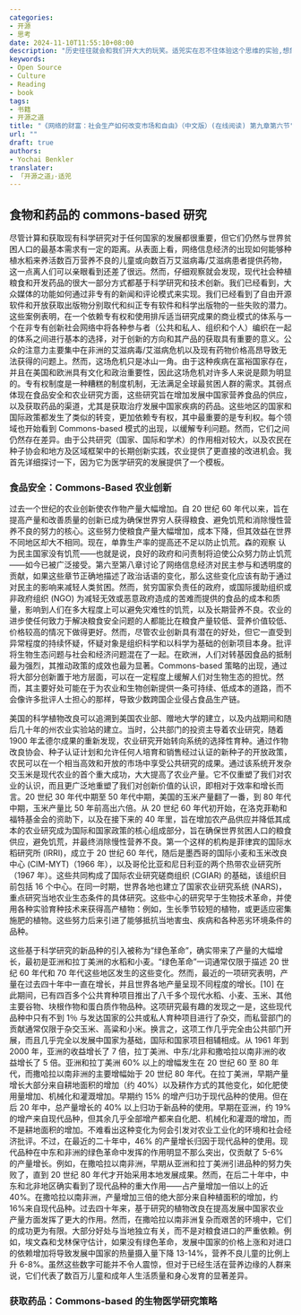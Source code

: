 ```yaml
---
categories:
- 开源
- 思考
date: 2024-11-10T11:55:10+08:00
description: "历史往往就会和我们开大大的玩笑。适兕实在忍不住体验这个思维的实验,想象虚拟的历史，于是尝试花几个月的时间翻译。Enjoy！Happy Reading～"
keywords:
- Open Source
- Culture
- Reading
- book
tags:
- 书籍
- 开源之道
title: "《网络的财富：社会生产如何改变市场和自由》（中文版）(在线阅读) 第九章第六节"
url: ""
draft: true
authors:
- Yochai Benkler
translater:
- 「开源之道」·适兕
---
```


## 食物和药品的 commons-based 研究

尽管计算和获取现有科学研究对于任何国家的发展都很重要，但它们仍然与世界贫困人口的最基本需求有一定的距离。从表面上看，网络信息经济的出现如何能够种植水稻来养活数百万营养不良的儿童或向数百万艾滋病毒/艾滋病患者提供药物，这一点离人们可以亲眼看到还差了很远。然而，仔细观察就会发现，现代社会种植粮食和开发药品的很大一部分方式都基于科学研究和技术创新。我们已经看到，大众媒体的功能如何通过非专有的新闻和评论模式来实现。我们已经看到了自由开源软件和开放获取出版物分别取代和纠正专有软件和科学出版物的一些失败的潜力。这些案例表明，在一个依赖专有权和使用排斥适当研究成果的商业模式的体系与一个在非专有创新社会网络中将各种参与者（公共和私人、组织和个人）编织在一起的体系之间进行基本的选择，对于创新的方向和其产品的获取具有重要的意义。公众的注意力主要集中在非洲的艾滋病毒/艾滋病危机以及现有药物价格高昂导致无法获得的问题上。然而，这场危机只是冰山一角。由于这种疾病在富裕国家存在，并且在美国和欧洲具有文化和政治重要性，因此这场危机对许多人来说是颇为明显的。专有权制度是一种糟糕的制度机制，无法满足全球最贫困人群的需求。其弱点体现在食品安全和农业研究方面，这些研究旨在增加发展中国家营养食品的供应，以及获取药品的渠道，尤其是获取治疗发展中国家疾病的药品。这些地区的国家和国际政策都发生了类似的转变，更加依赖专有权，其中最重要的是专利权。每个领域也开始看到 Commons-based 模式的出现，以缓解专利问题。然而，它们之间仍然存在差异。由于公共研究（国家、国际和学术）的作用相对较大，以及农民在种子协会和地方及区域框架中的长期创新实践，农业提供了更直接的改进机会。我首先详细探讨一下，因为它为医学研究的发展提供了一个模板。

### 食品安全：Commons-Based 农业创新

过去一个世纪的农业创新使农作物产量大幅增加。自 20 世纪 60 年代以来，旨在提高产量和改善质量的创新已成为确保世界穷人获得粮食、避免饥荒和消除慢性营养不良的努力的核心。这些努力使粮食产量大幅增加，成本下降，但其效益在世界不同地区却大不相同。现在，单靠生产率的提高还不足以防止饥荒。森的观察 认为民主国家没有饥荒——也就是说，良好的政府和问责制将迫使公众努力防止饥荒——如今已被广泛接受。第六至第八章讨论了网络信息经济对民主参与和透明度的贡献，如果这些章节正确地描述了政治话语的变化，那么这些变化应该有助于通过对民主的影响来减轻人类贫困。然而，贫穷国家负责任的政府，或国际援助组织或非政府组织 (NGO) 为减轻无效或恶意政府造成的苦难而提供的食品的成本和质量，影响到人们在多大程度上可以避免灾难性的饥荒，以及长期营养不良。农业的进步使任何致力于解决粮食安全问题的人都能比在粮食产量较低、营养价值较低、价格较高的情况下做得更好。然而，尽管农业创新具有潜在的好处，但它一直受到异常程度的持续怀疑，怀疑对象是组织科学和以科学为基础的创新项目本身。批评将生物生态问题与社会和经济问题混在了一起。在欧洲，人们对转基因食品的抵制最为强烈，其推动政策的成效也最为显著。Commons-based 策略的出现，通过将大部分创新置于地方层面，可以在一定程度上缓解人们对生物生态的担忧。然而，其主要好处可能在于为农业和生物创新提供一条可持续、低成本的道路，而不会像许多批评人士担心的那样，导致少数跨国企业侵占食品生产链。

美国的科学植物改良可以追溯到美国农业部、赠地大学的建立，以及内战期间和随后几十年的州农业实验站的建立。当时，公共部门的投资主导着农业研究，随着 1900 年孟德尔成果的重新发现，农业研究开始转向系统的选择性育种。通过作物改良协会、种子认证计划和允许任何人培育和销售经过认证的新种子的开放政策，农民可以在一个相当高效和开放的市场中享受公共研究的成果。通过该系统开发杂交玉米是现代农业的首个重大成功，大大提高了农业产量。它不仅重塑了我们对农业的认识，而且更广泛地重塑了我们对创新价值的认识，即相对于效率和增长而言。20 世纪 30 年代中期至 50 年代中期，美国的玉米产量翻了一番，到 80 年代中期，玉米产量比 50 年前高出六倍。从 20 世纪 60 年代初开始，在洛克菲勒和福特基金会的资助下，以及在接下来的 40 年里，旨在增加农产品供应并降低其成本的农业研究成为国际和国家政策的核心组成部分，旨在确保世界贫困人口的粮食供应，避免饥荒，并最终消除慢性营养不良。第一个这样的机构是菲律宾的国际水稻研究所 (IRRI)，成立于 20 世纪 60 年代，随后是墨西哥的国际小麦和玉米改良中心 (CIM-MYT)（1966 年），以及哥伦比亚和尼日利亚的两个热带农业研究所（1967 年）。这些共同构成了国际农业研究磋商组织 (CGIAR) 的基础，该组织目前包括 16 个中心。在同一时期，世界各地也建立了国家农业研究系统 (NARS)，重点研究当地农业生态条件的具体研究。这些中心的研究早于生物技术革命，并使用各种实验育种技术来获得高产植物：例如，生长季节较短的植物，或更适应密集施肥的植物。这些努力后来引进了能够抵抗当地害虫、疾病和各种恶劣环境条件的品种。

这些基于科学研究的新品种的引入被称为“绿色革命”，确实带来了产量的大幅增长，最初是亚洲和拉丁美洲的水稻和小麦。“绿色革命”一词通常仅限于描述 20 世纪 60 年代和 70 年代这些地区发生的这些变化。然而，最近的一项研究表明，产量在过去四十年中一直在增长，并且世界各地产量呈现不同程度的增长。[10] 在此期间，已有四百多个公共育种项目推出了八千多个现代水稻、小麦、玉米、其他主要谷物、块根作物和蛋白质作物品种。这项研究最有趣的发现之一是，这些现代品种中只有不到 1％ 与发达国家的公共或私人育种项目进行了杂交，而私营部门的贡献通常仅限于杂交玉米、高粱和小米。换言之，这项工作几乎完全由公共部门开展，而且几乎完全以发展中国家为基础，国际和国家项目相辅相成。从 1961 年到 2000 年，亚洲的收益增长了 7 倍，拉丁美洲、中东/北非和撒哈拉以南非洲的收益增长了 5 倍。亚洲和拉丁美洲 60% 以上的增幅发生在 20 世纪 60 至 80 年代，而撒哈拉以南非洲的主要增幅始于 20 世纪 80 年代。在拉丁美洲，早期产量增长大部分来自耕地面积的增加（约 40%）以及耕作方式的其他变化，如化肥使用量增加、机械化和灌溉增加。早期约 15% 的增产归功于现代品种的使用。但在后 20 年中，总产量增长的 40% 以上归功于新品种的使用。早期在亚洲，约 19% 的增产来自现代品种，但其余几乎全部增产都来自化肥、机械化和灌溉的增加，而不是耕地面积的增加。不难看出这种变化为何会引发对农业工业化的环境和社会经济批评。不过，在最近的二十年中，46% 的产量增长归因于现代品种的使用。现代品种在中东和非洲的绿色革命中发挥的作用明显不那么突出，仅贡献了 5-6% 的产量增长。例如，在撒哈拉以南非洲，早期从亚洲和拉丁美洲引进品种的努力失败了，直到 20 世纪 80 年代才开始采用本地发展成果。然而，在后二十年中，中东和北非地区确实看到了现代品种的重大作用——占产量增加一倍以上的近40%。在撒哈拉以南非洲，产量增加三倍的绝大部分来自种植面积的增加，约16%来自现代品种。过去四十年来，基于研究的植物改良在提高发展中国家农业产量方面发挥了更大的作用。然而，在撒哈拉以南非洲复杂而艰苦的环境中，它们的成功更为有限。大部分好处与当地独立有关，而不是对粮食进口的严重依赖。例如，埃文森和戈林保守估计，如果没有绿色革命，发展中国家的价格上涨和对进口的依赖增加将导致发展中国家的热量摄入量下降 13-14%，营养不良儿童的比例上升 6-8%。虽然这些数字可能并不令人震惊，但对于已经生活在营养边缘的人群来说，它们代表了数百万儿童和成年人生活质量和身心发育的显著差异。



### 获取药品：Commons-based 的生物医学研究策略

